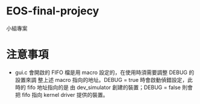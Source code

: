 # EOS-final-projecy

小組專案

# 注意事項
- gui.c 會開啟的 FIFO 檔是用 macro 設定的，在使用時須需要調整 DEBUG 的設置來調
  整上述 macro 指向的地址。DEBUG = true 時會啟動偵錯設定，此時的 fifo 地址指向的是
  由 dev_simulator 創建的裝置；DEBUG = false 則會把 fifo 指向 kernel driver 提供的裝置。